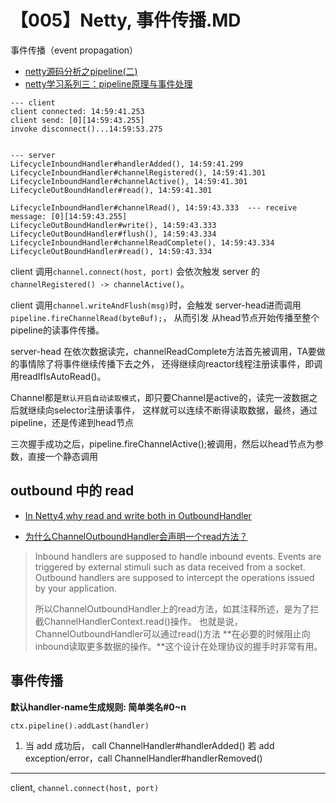 # 【005】Netty, 事件传播.MD
事件传播（event propagation）

- [netty源码分析之pipeline(二)](https://www.jianshu.com/p/087b7e9a27a2)
- [netty学习系列三：pipeline原理与事件处理](https://www.jianshu.com/p/607501fdeb92)

```
--- client
client connected: 14:59:41.253
client send: [0][14:59:43.255]
invoke disconnect()...14:59:53.275


--- server
LifecycleInboundHandler#handlerAdded(), 14:59:41.299
LifecycleInboundHandler#channelRegistered(), 14:59:41.301
LifecycleInboundHandler#channelActive(), 14:59:41.301
LifecycleOutBoundHandler#read(), 14:59:41.301

LifecycleInboundHandler#channelRead(), 14:59:43.333  --- receive message: [0][14:59:43.255]
LifecycleOutBoundHandler#write(), 14:59:43.333
LifecycleOutBoundHandler#flush(), 14:59:43.334
LifecycleInboundHandler#channelReadComplete(), 14:59:43.334
LifecycleOutBoundHandler#read(), 14:59:43.334
```

client 调用`channel.connect(host, port)` 会依次触发 server 的`channelRegistered() -> channelActive()`。

client 调用`channel.writeAndFlush(msg)`时，会触发 server-head进而调用`pipeline.fireChannelRead(byteBuf);`， 
从而引发 从head节点开始传播至整个pipeline的读事件传播。

server-head 在依次数据读完，channelReadComplete方法首先被调用，TA要做的事情除了将事件继续传播下去之外，
还得继续向reactor线程注册读事件，即调用readIfIsAutoRead()。

Channel都是`默认开启自动读取模式`，即只要Channel是active的，读完一波数据之后就继续向selector注册读事件，
这样就可以连续不断得读取数据，最终，通过pipeline，还是传递到head节点

三次握手成功之后，pipeline.fireChannelActive();被调用，然后以head节点为参数，直接一个静态调用


## outbound 中的 read

+ [In Netty4,why read and write both in OutboundHandler](https://stackoverflow.com/questions/22354135/in-netty4-why-read-and-write-both-in-outboundhandler)
- [为什么ChannelOutboundHandler会声明一个read方法？](https://my.oschina.net/joymufeng/blog/782113)

> Inbound handlers are supposed to handle inbound events. Events are triggered by external stimuli such as data received from a socket. 
> Outbound handlers are supposed to intercept the operations issued by your application.
> 
> 所以ChannelOutboundHandler上的read方法，如其注释所述，是为了拦截ChannelHandlerContext.read()操作。
> 也就是说，ChannelOutboundHandler可以通过read()方法 **在必要的时候阻止向inbound读取更多数据的操作。**这个设计在处理协议的握手时非常有用。



## 事件传播
**默认handler-name生成规则: 简单类名#0~n**

`ctx.pipeline().addLast(handler)`

1. 当 add 成功后， call ChannelHandler#handlerAdded()
   若 add exception/error，call ChannelHandler#handlerRemoved()
   
---

client, `channel.connect(host, port)`

